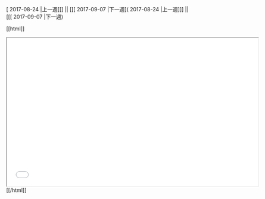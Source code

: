 [ 2017-08-24 |上一週]]] || [[[ 2017-09-07 |下一週]( 2017-08-24 |上一週]]] || [[[ 2017-09-07 |下一週)



[[html]]
<iframe src='<http://pad.hackingthursday.org>  ?showControls=true&showChat=true&showLineNumbers=true&useMonospaceFont=false' width=675 height=400></iframe>
[[/html]]